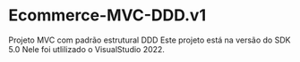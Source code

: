 # Ecommerce-MVC-DDD.v1
Projeto MVC com padrão estrutural DDD
Este projeto está na versão do SDK 5.0
Nele foi utlilizado o VisualStudio 2022.
